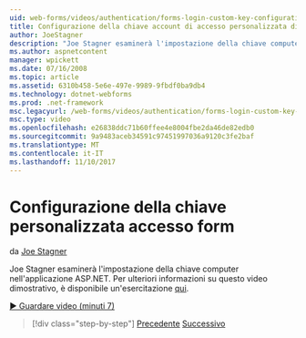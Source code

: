 ```yaml
---
uid: web-forms/videos/authentication/forms-login-custom-key-configuration
title: Configurazione della chiave account di accesso personalizzata di form | Documenti Microsoft
author: JoeStagner
description: "Joe Stagner esaminerà l'impostazione della chiave computer nell'applicazione ASP.NET. Per ulteriori informazioni su questa demo, un'esercitazione è disponibile in."
ms.author: aspnetcontent
manager: wpickett
ms.date: 07/16/2008
ms.topic: article
ms.assetid: 6310b458-5e6e-497e-9989-9fbdf0ba9db4
ms.technology: dotnet-webforms
ms.prod: .net-framework
msc.legacyurl: /web-forms/videos/authentication/forms-login-custom-key-configuration
msc.type: video
ms.openlocfilehash: e26838ddc71b60ffee4e8004fbe2da46de82edb0
ms.sourcegitcommit: 9a9483aceb34591c97451997036a9120c3fe2baf
ms.translationtype: MT
ms.contentlocale: it-IT
ms.lasthandoff: 11/10/2017
---
```

<a name="forms-login-custom-key-configuration"></a>Configurazione della chiave personalizzata accesso form
====================
da [Joe Stagner](https://github.com/JoeStagner)

Joe Stagner esaminerà l'impostazione della chiave computer nell'applicazione ASP.NET. Per ulteriori informazioni su questo video dimostrativo, è disponibile un'esercitazione [qui](../../overview/older-versions-security/introduction/forms-authentication-configuration-and-advanced-topics-vb.md).

[&#9654; Guardare video (minuti 7)](https://channel9.msdn.com/Blogs/ASP-NET-Site-Videos/forms-login-custom-key-configuration)

>[!div class="step-by-step"]
[Precedente](asp-forms-login-relocation.md)
[Successivo](add-custom-data-to-the-authentication-method.md)
